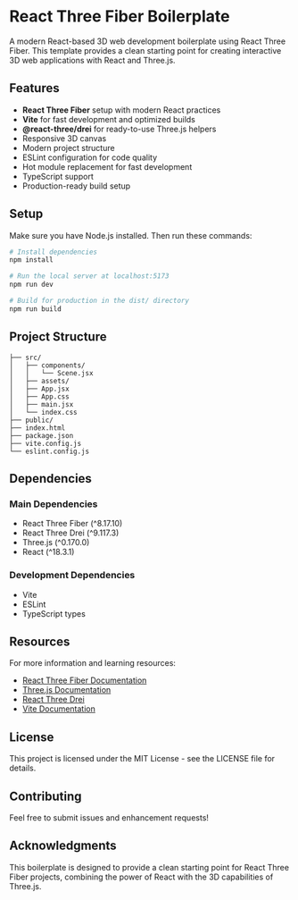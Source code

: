 # React Three Fiber Boilerplate

A modern React-based 3D web development boilerplate using React Three Fiber. This template provides a clean starting point for creating interactive 3D web applications with React and Three.js.

## Features

- **React Three Fiber** setup with modern React practices
- **Vite** for fast development and optimized builds
- **@react-three/drei** for ready-to-use Three.js helpers
- Responsive 3D canvas
- Modern project structure
- ESLint configuration for code quality
- Hot module replacement for fast development
- TypeScript support
- Production-ready build setup

## Setup

Make sure you have Node.js installed. Then run these commands:

```bash
# Install dependencies
npm install

# Run the local server at localhost:5173
npm run dev

# Build for production in the dist/ directory
npm run build
```

## Project Structure

```
├── src/
│   ├── components/
│   │   └── Scene.jsx
│   ├── assets/
│   ├── App.jsx
│   ├── App.css
│   ├── main.jsx
│   └── index.css
├── public/
├── index.html
├── package.json
├── vite.config.js
└── eslint.config.js
```

## Dependencies

### Main Dependencies
- React Three Fiber (^8.17.10)
- React Three Drei (^9.117.3)
- Three.js (^0.170.0)
- React (^18.3.1)

### Development Dependencies
- Vite
- ESLint
- TypeScript types

## Resources

For more information and learning resources:

- [React Three Fiber Documentation](https://docs.pmnd.rs/react-three-fiber)
- [Three.js Documentation](https://threejs.org/docs/)
- [React Three Drei](https://github.com/pmndrs/drei)
- [Vite Documentation](https://vitejs.dev/)

## License

This project is licensed under the MIT License - see the LICENSE file for details.

## Contributing

Feel free to submit issues and enhancement requests!

## Acknowledgments

This boilerplate is designed to provide a clean starting point for React Three Fiber projects, combining the power of React with the 3D capabilities of Three.js.
